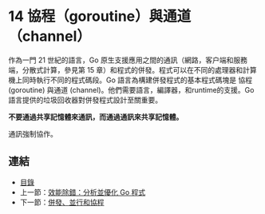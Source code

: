 # 14 協程（goroutine）與通道（channel）

作為一門 21 世紀的語言，Go 原生支援應用之間的通訊（網路，客户端和服務端，分散式計算，參見第 15 章）和程式的併發。程式可以在不同的處理器和計算機上同時執行不同的程式碼段。Go 語言為構建併發程式的基本程式碼塊是 協程 (goroutine) 與通道 (channel)。他們需要語言，編譯器，和runtime的支援。Go 語言提供的垃圾回收器對併發程式設計至關重要。

**不要通過共享記憶體來通訊，而通過通訊來共享記憶體。**

通訊強制協作。

## 連結

- [目錄](directory.md)
- 上一節：[效能除錯：分析並優化 Go 程式](13.10.md)
- 下一節：[併發、並行和協程](14.1.md)